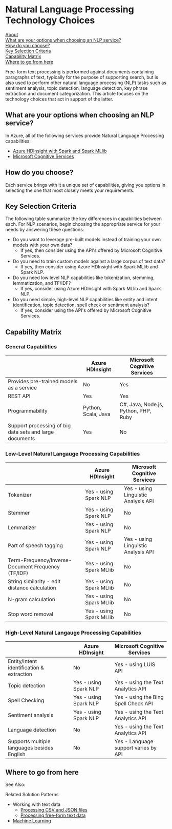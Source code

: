 # Natural Language Processing Technology Choices

[About]()  
[What are your options when choosing an NLP service?](#options)  
[How do you choose?](#howtochoose)  
[Key Selection Criteria](#criteria)  
[Capability Matrix](#matrix)   
[Where to go from here](#wheretogo)  

<a name="about"></a>
Free-form text processing is performed against documents containing paragraphs of text, typically for the purpose of supporting search, but is also used to perform other natural language processing (NLP) tasks such as sentiment analysis, topic detection, language detection, key phrase extraction and document categorization. This article focuses on the technology choices that act in support of the latter.

## <a name="options"></a> What are your options when choosing an NLP service?
In Azure, all of the following services provide Natural Language Processing capabilities:
- [Azure HDInsight with Spark and Spark MLlib](https://docs.microsoft.com/en-us/azure/hdinsight/spark/apache-spark-overview)
- [Microsoft Cognitive Services](https://docs.microsoft.com/en-us/azure/#pivot=products&panel=cognitive)


## <a name="howtochoose"></a> How do you choose?
Each service brings with it a unique set of capabilities, giving you options in selecting the one that most closely meets your requirements. 

## <a name="criteria"></a> Key Selection Criteria

The following table summarize the key differences in capabilities between each. For NLP scenarios, begin choosing the appropriate service for your needs by answering these questions:
- Do you want to leverage pre-built models instead of training your own models with your own data?
    - If yes, then consider using the API's offered by Microsoft Cognitive Services.
- Do you need to train custom models against a large corpus of text data?
    - If yes, then consider using Azure HDInsight with Spark MLlib and Spark NLP.
- Do you need low level NLP capabilities like tokenization, stemming, lemmatization, and TF/IDF?
    - If yes, consider using Azure HDInsight with Spark MLlib and Spark NLP. 
- Do you need simple, high-level NLP capabilities like entity and intent identification, topic detection, spell check or sentiment analysis?
    - If yes, consider using the API's offered by Microsoft Cognitive Services.     


## <a name="matrix"></a> Capability Matrix

### General Capabilities
| | Azure HDInsight | Microsoft Cognitive Services |  
| --- | --- | --- | 
| Provides pre-trained models as a service | No | Yes |  
| REST API | Yes | Yes |  
| Programmability | Python, Scala, Java | C#, Java, Node.js, Python, PHP, Ruby |  
| Support processing of big data sets and large documents | Yes | No |


### Low-Level Natural Langauge Processing Capabilities
| | Azure HDInsight | Microsoft Cognitive Services |  
| --- | --- | --- | 
| Tokenizer | Yes - using Spark NLP | Yes - using Linguistic Analysis API |  
| Stemmer | Yes - using Spark NLP | No |
| Lemmatizer | Yes - using Spark NLP | No |
| Part of speech tagging | Yes - using Spark NLP | Yes - using Linguistic Analysis API |
| Term-Frequency/Inverse-Document Frequency (TF/IDF) | Yes - using Spark MLlib | No |
| String similarity - edit distance calculation | Yes - using Spark MLlib | No |
| N-gram calculation | Yes - using Spark MLlib | No |
| Stop word removal | Yes - using Spark MLlib | No |


### High-Level Natural Langauge Processing Capabilities
| | Azure HDInsight | Microsoft Cognitive Services |  
| --- | --- | --- | 
| Entity/Intent identification & extraction | No | Yes - using LUIS API |    
| Topic detection | Yes - using Spark NLP | Yes - using the Text Analytics API |  
| Spell Checking | Yes - using Spark NLP | Yes - using the Bing Spell Check API |
| Sentiment analysis | Yes - using Spark NLP | Yes - using the Text Analytics API |
| Language detection | No | Yes - using the Text Analytics API |
| Supports multiple languages besides English | No | Yes - Language support varies by API | 


## <a name="wheretogo"></a>Where to go from here
See Also:

Related Solution Patterns
- Working with text data
    - [Processing CSV and JSON files](../solution-patterns/processing-csv-and-json.md)
    - [Processing free-form text data](../solution-patterns/processing-free-form-text.md)
- [Machine Learning](../solution-patterns/machine-learning.md)
